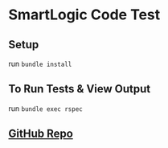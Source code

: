 # SmartLogic Code Test

## Setup

run `bundle install`

## To Run Tests & View Output
run `bundle exec rspec`


## [GitHub Repo](https://github.com/dickm19/smartLogicCodeTest)